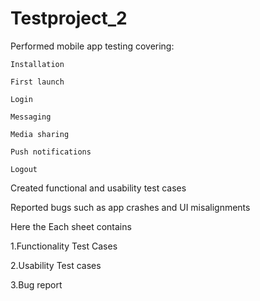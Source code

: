 # Testproject_2

  Performed mobile app testing covering:

    Installation

    First launch

    Login

    Messaging

    Media sharing

    Push notifications

    Logout

  Created functional and usability test cases

  Reported bugs such as app crashes and UI misalignments

  Here the Each sheet contains
  
   1.Functionality Test Cases
   
   2.Usability Test cases
   
   3.Bug report
